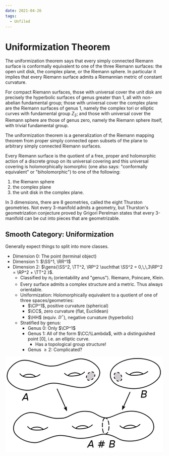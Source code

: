 ```yaml
---
date: 2021-04-26
tags: 
  - Unfiled
---
```


# Uniformization Theorem

The uniformization theorem says that every simply connected Riemann surface is conformally equivalent to one of the three Riemann surfaces: the open unit disk, the complex plane, or the Riemann sphere. In particular it implies that every Riemann surface admits a Riemannian metric of constant curvature.

For compact Riemann surfaces, those with universal cover the unit disk are precisely the hyperbolic surfaces of genus greater than 1, all with non-abelian fundamental group; those with universal cover the complex plane are the Riemann surfaces of genus 1, namely the complex tori or elliptic curves with fundamental group $Z_2$; and those with universal cover the Riemann sphere are those of genus zero, namely the Riemann sphere itself, with trivial fundamental group.

The uniformization theorem is a generalization of the Riemann mapping theorem from proper simply connected open subsets of the plane to arbitrary simply connected Riemann surfaces.

Every Riemann surface is the quotient of a free, proper and holomorphic action of a discrete group on its universal covering and this universal covering is holomorphically isomorphic (one also says: "conformally equivalent" or "biholomorphic") to one of the following:

1. the Riemann sphere
2. the complex plane
3. the unit disk in the complex plane.

In 3 dimensions, there are 8 geometries, called the eight Thurston geometries. Not every 3-manifold admits a geometry, but Thurston's geometrization conjecture proved by Grigori Perelman states that every 3-manifold can be cut into pieces that are geometrizable.

## Smooth Category: Uniformization

Generally expect things to split into more classes.

- Dimension 0: The point (terminal object)
- Dimension 1: $\SS^1, \RR^1$
- Dimension 2: $\gens{\SS^2, \TT^2, \RP^2 \suchthat \SS^2 = 0,\,\,3\RP^2 = \RP^2 + \TT^2 }$. 
  - Classified by $\pi_1$ (orientability and "genus"). 
    Riemann, Poincare, Klein.
  - Every surface admits a complex structure and a metric. 
    Thus always orientable.
  - Uniformization: Holomorphically equivalent to a quotient of one of three spaces/geometries:
    - $\CP^1$, positive curvature (spherical)   
    - $\CC$, zero curvature (flat, Euclidean)
    - $\HH$ (equiv. $\DD^\circ$), negative curvature (hyperbolic)
  - Stratified by genus:
    - Genus 0: Only $\CP^1$
    - Genus 1: All of the form $\CC/\Lambda$, with a distinguished point $[0]$, i.e. an elliptic curve.
      - Has a topological group structure!
    - Genus $\geq 2$: Complicated?

![](figures/Connect.png)